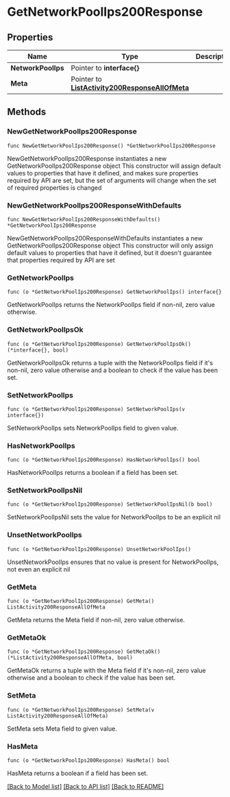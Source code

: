# GetNetworkPoolIps200Response

## Properties

Name | Type | Description | Notes
------------ | ------------- | ------------- | -------------
**NetworkPoolIps** | Pointer to **interface{}** |  | [optional] 
**Meta** | Pointer to [**ListActivity200ResponseAllOfMeta**](ListActivity200ResponseAllOfMeta.md) |  | [optional] 

## Methods

### NewGetNetworkPoolIps200Response

`func NewGetNetworkPoolIps200Response() *GetNetworkPoolIps200Response`

NewGetNetworkPoolIps200Response instantiates a new GetNetworkPoolIps200Response object
This constructor will assign default values to properties that have it defined,
and makes sure properties required by API are set, but the set of arguments
will change when the set of required properties is changed

### NewGetNetworkPoolIps200ResponseWithDefaults

`func NewGetNetworkPoolIps200ResponseWithDefaults() *GetNetworkPoolIps200Response`

NewGetNetworkPoolIps200ResponseWithDefaults instantiates a new GetNetworkPoolIps200Response object
This constructor will only assign default values to properties that have it defined,
but it doesn't guarantee that properties required by API are set

### GetNetworkPoolIps

`func (o *GetNetworkPoolIps200Response) GetNetworkPoolIps() interface{}`

GetNetworkPoolIps returns the NetworkPoolIps field if non-nil, zero value otherwise.

### GetNetworkPoolIpsOk

`func (o *GetNetworkPoolIps200Response) GetNetworkPoolIpsOk() (*interface{}, bool)`

GetNetworkPoolIpsOk returns a tuple with the NetworkPoolIps field if it's non-nil, zero value otherwise
and a boolean to check if the value has been set.

### SetNetworkPoolIps

`func (o *GetNetworkPoolIps200Response) SetNetworkPoolIps(v interface{})`

SetNetworkPoolIps sets NetworkPoolIps field to given value.

### HasNetworkPoolIps

`func (o *GetNetworkPoolIps200Response) HasNetworkPoolIps() bool`

HasNetworkPoolIps returns a boolean if a field has been set.

### SetNetworkPoolIpsNil

`func (o *GetNetworkPoolIps200Response) SetNetworkPoolIpsNil(b bool)`

 SetNetworkPoolIpsNil sets the value for NetworkPoolIps to be an explicit nil

### UnsetNetworkPoolIps
`func (o *GetNetworkPoolIps200Response) UnsetNetworkPoolIps()`

UnsetNetworkPoolIps ensures that no value is present for NetworkPoolIps, not even an explicit nil
### GetMeta

`func (o *GetNetworkPoolIps200Response) GetMeta() ListActivity200ResponseAllOfMeta`

GetMeta returns the Meta field if non-nil, zero value otherwise.

### GetMetaOk

`func (o *GetNetworkPoolIps200Response) GetMetaOk() (*ListActivity200ResponseAllOfMeta, bool)`

GetMetaOk returns a tuple with the Meta field if it's non-nil, zero value otherwise
and a boolean to check if the value has been set.

### SetMeta

`func (o *GetNetworkPoolIps200Response) SetMeta(v ListActivity200ResponseAllOfMeta)`

SetMeta sets Meta field to given value.

### HasMeta

`func (o *GetNetworkPoolIps200Response) HasMeta() bool`

HasMeta returns a boolean if a field has been set.


[[Back to Model list]](../README.md#documentation-for-models) [[Back to API list]](../README.md#documentation-for-api-endpoints) [[Back to README]](../README.md)


